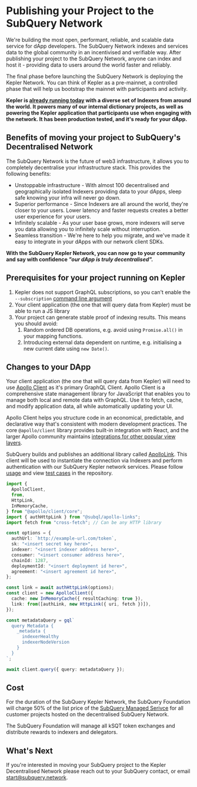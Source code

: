 # Publishing your Project to the SubQuery Network

We're building the most open, performant, reliable, and scalable data service for dApp developers. The SubQuery Network indexes and services data to the global community in an incentivised and verifiable way. After publishing your project to the SubQuery Network, anyone can index and host it - providing data to users around the world faster and reliably.

The final phase before launching the SubQuery Network is deploying the Kepler Network. You can think of Kepler as a pre-mainnet, a controlled phase that will help us bootstrap the mainnet with participants and activity.

**Kepler is [already running today](https://kepler.subquery.network/) with a diverse set of Indexers from around the world. It powers many of our internal dictionary projects, as well as powering the Kepler application that participants use when engaging with the network. It has been production tested, and it's ready for your dApp.**

## Benefits of moving your project to SubQuery's Decentralised Network

The SubQuery Network is the future of web3 infrastructure, it allows you to completely decentralise your infrastructure stack. This provides the following benefits:

- Unstoppable infrastructure - With almost 100 decentralised and geographically isolated Indexers providing data to your dApps, sleep safe knowing your infra will never go down.
- Superior performance - Since Indexers are all around the world, they're closer to your users. Lower latency and faster requests creates a better user experience for your users.
- Infinitely scalable - As your user base grows, more indexers will serve you data allowing you to infinitely scale without interruption.
- Seamless transition - We're here to help you migrate, and we've made it easy to integrate in your dApps with our network client SDKs.

**With the SubQuery Kepler Network, you can now go to your community and say with confidence _"our dApp is truly decentralised"._**

## Prerequisites for your project running on Kepler

1.  Kepler does not support GraphQL subscriptions, so you can't enable the `--subscription` [command line argument](../run_publish/subscription.md)
2.  Your client application (the one that will query data from Kepler) must be able to run a JS library
3.  Your project can generate stable proof of indexing results. This means you should avoid:
    1.  Random ordered DB operations, e.g. avoid using `Promise.all()` in your mapping functions.
    2.  Introducing external data dependent on runtime, e.g. initialising a new current date using `new Date()`.

## Changes to your DApp

Your client application (the one that will query data from Kepler) will need to use [Apollo Client](https://www.apollographql.com/docs/react/) as it's primary GraphQL Client. Apollo Client is a comprehensive state management library for JavaScript that enables you to manage both local and remote data with GraphQL. Use it to fetch, cache, and modify application data, all while automatically updating your UI.

Apollo Client helps you structure code in an economical, predictable, and declarative way that's consistent with modern development practices. The core `@apollo/client` library provides built-in integration with React, and the larger Apollo community maintains [integrations for other popular view layers](https://www.apollographql.com/docs/react/#community-integrations).

SubQuery builds and publishes an additional library called [ApolloLink](https://github.com/subquery/network-clients/tree/main/packages/apollo-links). This client will be used to instantiate the connection via Indexers and perform authentication with our SubQuery Kepler network services. Please follow [usage](https://github.com/subquery/network-clients/tree/main/packages/apollo-links) and view [test cases](https://github.com/subquery/network-clients/blob/main/test/authLink.test.ts) in the repository.

```ts
import {
  ApolloClient,
  from,
  HttpLink,
  InMemoryCache,
} from "@apollo/client/core";
import { authHttpLink } from "@subql/apollo-links";
import fetch from "cross-fetch"; // Can be any HTTP library

const options = {
  authUrl: `http://example-url.com/token`,
  sk: "<insert secret key here>",
  indexer: "<insert indexer address here>",
  consumer: "<insert consumer address here>",
  chainId: 1287,
  deploymentId: "<insert deployment id here>",
  agreement: "<insert agreement id here>",
};

const link = await authHttpLink(options);
const client = new ApolloClient({
  cache: new InMemoryCache({ resultCaching: true }),
  link: from([authLink, new HttpLink({ uri, fetch })]),
});

const metadataQuery = gql`
  query Metadata {
    _metadata {
      indexerHealthy
      indexerNodeVersion
    }
  }
`;

await client.query({ query: metadataQuery });
```

## Cost

For the duration of the SubQuery Kepler Network, the SubQuery Foundation will charge 50% of the list price of the [SubQuery Managed Serivce](https://managedservice.subquery.network/pricing) for all customer projects hosted on the decentralised SubQuery Network.

The SubQuery Foundation will manage all kSQT token exchanges and distribute rewards to indexers and delegators.

## What's Next

If you're interested in moving your SubQuery project to the Kepler Decentralised Network please reach out to your SubQuery contact, or email [start@subquery.network](mailto:start@subquery.network).
